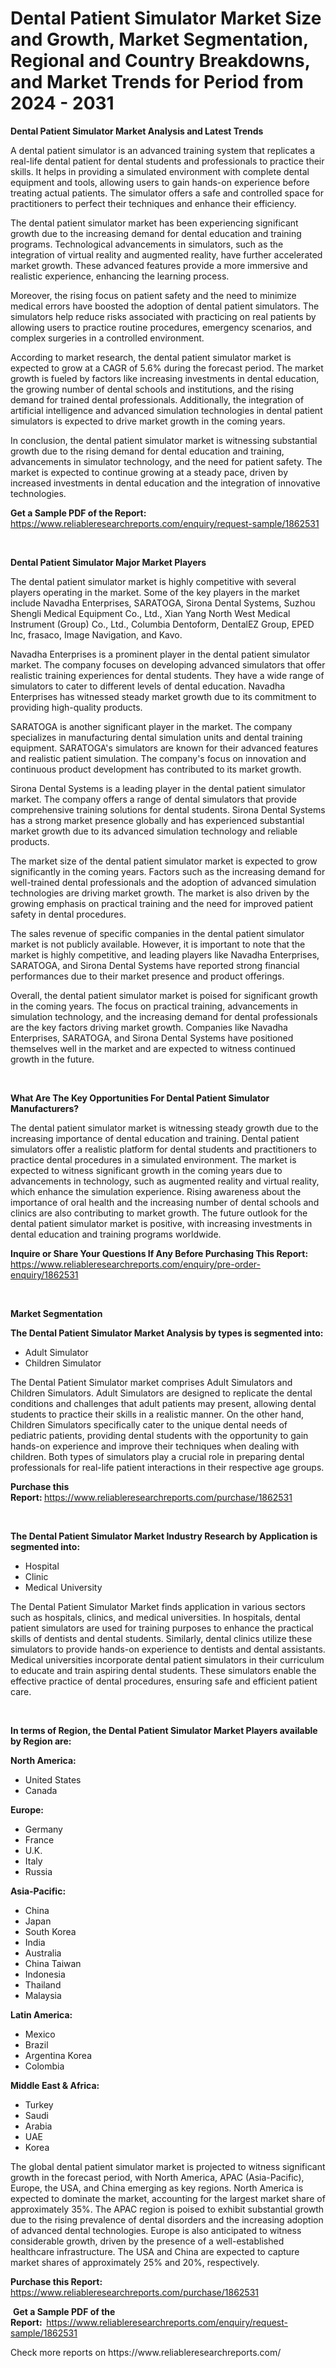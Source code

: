 <p><h1>Dental Patient Simulator Market Size and Growth, Market Segmentation, Regional and Country Breakdowns, and Market Trends for Period from 2024 -  2031</h1></p><p><strong>Dental Patient Simulator Market Analysis and Latest Trends</strong></p>
<p><p>A dental patient simulator is an advanced training system that replicates a real-life dental patient for dental students and professionals to practice their skills. It helps in providing a simulated environment with complete dental equipment and tools, allowing users to gain hands-on experience before treating actual patients. The simulator offers a safe and controlled space for practitioners to perfect their techniques and enhance their efficiency.</p><p>The dental patient simulator market has been experiencing significant growth due to the increasing demand for dental education and training programs. Technological advancements in simulators, such as the integration of virtual reality and augmented reality, have further accelerated market growth. These advanced features provide a more immersive and realistic experience, enhancing the learning process.</p><p>Moreover, the rising focus on patient safety and the need to minimize medical errors have boosted the adoption of dental patient simulators. The simulators help reduce risks associated with practicing on real patients by allowing users to practice routine procedures, emergency scenarios, and complex surgeries in a controlled environment.</p><p>According to market research, the dental patient simulator market is expected to grow at a CAGR of 5.6% during the forecast period. The market growth is fueled by factors like increasing investments in dental education, the growing number of dental schools and institutions, and the rising demand for trained dental professionals. Additionally, the integration of artificial intelligence and advanced simulation technologies in dental patient simulators is expected to drive market growth in the coming years.</p><p>In conclusion, the dental patient simulator market is witnessing substantial growth due to the rising demand for dental education and training, advancements in simulator technology, and the need for patient safety. The market is expected to continue growing at a steady pace, driven by increased investments in dental education and the integration of innovative technologies.</p></p>
<p><strong>Get a Sample PDF of the Report:&nbsp;</strong> <a href="https://www.reliableresearchreports.com/enquiry/request-sample/1862531">https://www.reliableresearchreports.com/enquiry/request-sample/1862531</a></p>
<p>&nbsp;</p>
<p><strong>Dental Patient Simulator Major Market Players</strong></p>
<p><p>The dental patient simulator market is highly competitive with several players operating in the market. Some of the key players in the market include Navadha Enterprises, SARATOGA, Sirona Dental Systems, Suzhou Shengli Medical Equipment Co., Ltd., Xian Yang North West Medical Instrument (Group) Co., Ltd., Columbia Dentoform, DentalEZ Group, EPED Inc, frasaco, Image Navigation, and Kavo.</p><p>Navadha Enterprises is a prominent player in the dental patient simulator market. The company focuses on developing advanced simulators that offer realistic training experiences for dental students. They have a wide range of simulators to cater to different levels of dental education. Navadha Enterprises has witnessed steady market growth due to its commitment to providing high-quality products.</p><p>SARATOGA is another significant player in the market. The company specializes in manufacturing dental simulation units and dental training equipment. SARATOGA's simulators are known for their advanced features and realistic patient simulation. The company's focus on innovation and continuous product development has contributed to its market growth.</p><p>Sirona Dental Systems is a leading player in the dental patient simulator market. The company offers a range of dental simulators that provide comprehensive training solutions for dental students. Sirona Dental Systems has a strong market presence globally and has experienced substantial market growth due to its advanced simulation technology and reliable products.</p><p>The market size of the dental patient simulator market is expected to grow significantly in the coming years. Factors such as the increasing demand for well-trained dental professionals and the adoption of advanced simulation technologies are driving market growth. The market is also driven by the growing emphasis on practical training and the need for improved patient safety in dental procedures.</p><p>The sales revenue of specific companies in the dental patient simulator market is not publicly available. However, it is important to note that the market is highly competitive, and leading players like Navadha Enterprises, SARATOGA, and Sirona Dental Systems have reported strong financial performances due to their market presence and product offerings.</p><p>Overall, the dental patient simulator market is poised for significant growth in the coming years. The focus on practical training, advancements in simulation technology, and the increasing demand for dental professionals are the key factors driving market growth. Companies like Navadha Enterprises, SARATOGA, and Sirona Dental Systems have positioned themselves well in the market and are expected to witness continued growth in the future.</p></p>
<p>&nbsp;</p>
<p><strong>What Are The Key Opportunities For Dental Patient Simulator Manufacturers?</strong></p>
<p><p>The dental patient simulator market is witnessing steady growth due to the increasing importance of dental education and training. Dental patient simulators offer a realistic platform for dental students and practitioners to practice dental procedures in a simulated environment. The market is expected to witness significant growth in the coming years due to advancements in technology, such as augmented reality and virtual reality, which enhance the simulation experience. Rising awareness about the importance of oral health and the increasing number of dental schools and clinics are also contributing to market growth. The future outlook for the dental patient simulator market is positive, with increasing investments in dental education and training programs worldwide.</p></p>
<p><strong>Inquire or Share Your Questions If Any Before Purchasing This Report:</strong> <a href="https://www.reliableresearchreports.com/enquiry/pre-order-enquiry/1862531">https://www.reliableresearchreports.com/enquiry/pre-order-enquiry/1862531</a></p>
<p>&nbsp;</p>
<p><strong>Market Segmentation</strong></p>
<p><strong>The Dental Patient Simulator Market Analysis by types is segmented into:</strong></p>
<p><ul><li>Adult Simulator</li><li>Children Simulator</li></ul></p>
<p><p>The Dental Patient Simulator market comprises Adult Simulators and Children Simulators. Adult Simulators are designed to replicate the dental conditions and challenges that adult patients may present, allowing dental students to practice their skills in a realistic manner. On the other hand, Children Simulators specifically cater to the unique dental needs of pediatric patients, providing dental students with the opportunity to gain hands-on experience and improve their techniques when dealing with children. Both types of simulators play a crucial role in preparing dental professionals for real-life patient interactions in their respective age groups.</p></p>
<p><strong>Purchase this Report:&nbsp;</strong><a href="https://www.reliableresearchreports.com/purchase/1862531">https://www.reliableresearchreports.com/purchase/1862531</a></p>
<p>&nbsp;</p>
<p><strong>The Dental Patient Simulator Market Industry Research by Application is segmented into:</strong></p>
<p><ul><li>Hospital</li><li>Clinic</li><li>Medical University</li></ul></p>
<p><p>The Dental Patient Simulator Market finds application in various sectors such as hospitals, clinics, and medical universities. In hospitals, dental patient simulators are used for training purposes to enhance the practical skills of dentists and dental students. Similarly, dental clinics utilize these simulators to provide hands-on experience to dentists and dental assistants. Medical universities incorporate dental patient simulators in their curriculum to educate and train aspiring dental students. These simulators enable the effective practice of dental procedures, ensuring safe and efficient patient care.</p></p>
<p>&nbsp;</p>
<p><strong>In terms of Region, the Dental Patient Simulator Market Players available by Region are:</strong></p>
<p>
    <p> <strong> North America: </strong>
        <ul>
            <li>United States</li>
            <li>Canada</li>
        </ul>
        </p> 
    <p> <strong> Europe: </strong>
        <ul>
            <li>Germany</li>
            <li>France</li>
            <li>U.K.</li>
            <li>Italy</li>
            <li>Russia</li>
        </ul>
        </p> 
    <p> <strong> Asia-Pacific: </strong>
        <ul>
            <li>China</li>
            <li>Japan</li>
            <li>South Korea</li>
            <li>India</li>
            <li>Australia</li>
            <li>China Taiwan</li>
            <li>Indonesia</li>
            <li>Thailand</li>
            <li>Malaysia</li>
        </ul>
        </p> 
    <p> <strong> Latin America: </strong>
        <ul>
            <li>Mexico</li>
            <li>Brazil</li>
            <li>Argentina Korea</li>
            <li>Colombia</li>
        </ul>
        </p> 
    <p> <strong> Middle East & Africa: </strong>
        <ul>
            <li>Turkey</li>
            <li>Saudi</li>
            <li>Arabia</li>
            <li>UAE</li>
            <li>Korea</li>
        </ul>
    </p>
    </p>
<p><p>The global dental patient simulator market is projected to witness significant growth in the forecast period, with North America, APAC (Asia-Pacific), Europe, the USA, and China emerging as key regions. North America is expected to dominate the market, accounting for the largest market share of approximately 35%. The APAC region is poised to exhibit substantial growth due to the rising prevalence of dental disorders and the increasing adoption of advanced dental technologies. Europe is also anticipated to witness considerable growth, driven by the presence of a well-established healthcare infrastructure. The USA and China are expected to capture market shares of approximately 25% and 20%, respectively.</p></p>
<p><strong>Purchase this Report: </strong><a href="https://www.reliableresearchreports.com/purchase/1862531">https://www.reliableresearchreports.com/purchase/1862531</a></p>
<p>&nbsp;<strong>Get a Sample PDF of the Report:&nbsp;&nbsp;</strong><a href="https://www.reliableresearchreports.com/enquiry/request-sample/1862531">https://www.reliableresearchreports.com/enquiry/request-sample/1862531</a></p>
<p><strong></strong></p>
<p>Check more reports on https://www.reliableresearchreports.com/</p>